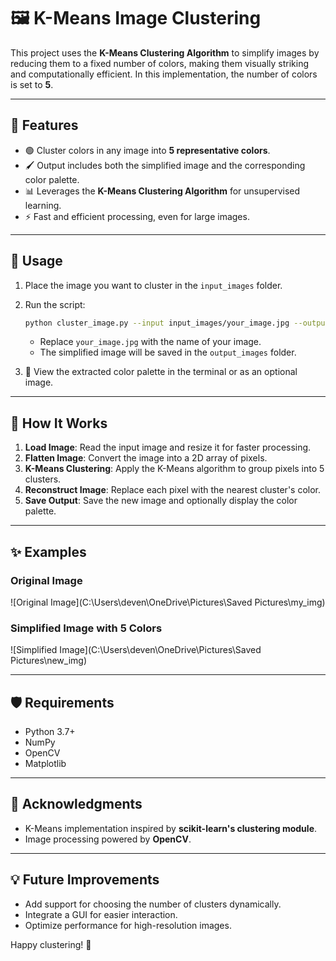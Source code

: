 # 🖼️ K-Means Image Clustering

This project uses the **K-Means Clustering Algorithm** to simplify images by reducing them to a fixed number of colors, making them visually striking and computationally efficient. In this implementation, the number of colors is set to **5**.

---

## 📜 Features
- 🟢 Cluster colors in any image into **5 representative colors**.
- 🖌️ Output includes both the simplified image and the corresponding color palette.
- 📊 Leverages the **K-Means Clustering Algorithm** for unsupervised learning.
- ⚡ Fast and efficient processing, even for large images.

---


## 🚀 Usage

1. Place the image you want to cluster in the `input_images` folder.
2. Run the script:
   ```bash
   python cluster_image.py --input input_images/your_image.jpg --output output_images/clustered_image.jpg
   ```
   - Replace `your_image.jpg` with the name of your image.
   - The simplified image will be saved in the `output_images` folder.

3. 🎨 View the extracted color palette in the terminal or as an optional image.

---

## 🧠 How It Works
1. **Load Image**: Read the input image and resize it for faster processing.
2. **Flatten Image**: Convert the image into a 2D array of pixels.
3. **K-Means Clustering**: Apply the K-Means algorithm to group pixels into 5 clusters.
4. **Reconstruct Image**: Replace each pixel with the nearest cluster's color.
5. **Save Output**: Save the new image and optionally display the color palette.


---

## ✨ Examples
### Original Image
![Original Image](C:\Users\deven\OneDrive\Pictures\Saved Pictures\my_img)

### Simplified Image with 5 Colors
![Simplified Image](C:\Users\deven\OneDrive\Pictures\Saved Pictures\new_img)

---

## 🛡️ Requirements
- Python 3.7+
- NumPy
- OpenCV
- Matplotlib

---

## 🙌 Acknowledgments
- K-Means implementation inspired by **scikit-learn's clustering module**.
- Image processing powered by **OpenCV**.

---

## 💡 Future Improvements
- Add support for choosing the number of clusters dynamically.
- Integrate a GUI for easier interaction.
- Optimize performance for high-resolution images.



Happy clustering! 🎉

